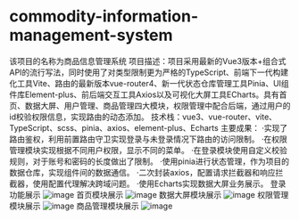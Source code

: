 # commodity-information-management-system
该项目的名称为商品信息管理系统
项目描述：项目采用最新的Vue3版本+组合式API的流行写法，同时使用了对类型限制更为严格的TypeScript、前端下一代构建化工具Vite、路由的最新版本vue-router4、新一代状态仓库管理工具Pinia、UI组件库Element-plus、前后端交互工具Axios以及可视化大屏工具ECharts。具有首页、数据大屏、用户管理、商品管理四大模块，权限管理中配合后端，通过用户的id校验权限信息，实现路由的动态添加。
技术栈：vue3、vue-router、vite、TypeScript、scss、pinia、axios、element-plus、Echarts
主要成果：
·实现了路由鉴权，利用前置路由守卫实现登录与未登录情况下路由的访问限制。
·在权限管理模块实现根据不同用户权限，显示不同的菜单。
·在登录模块使用自定义校验规则，对于账号和密码的长度做出了限制。
·使用pinia进行状态管理，作为项目的数据仓库，实现组件间的数据通信。
·二次封装axios，配置请求拦截器和响应拦截器，使用配置代理解决跨域问题。
·使用Echarts实现数据大屏业务展示。
登录功能展示
![image](https://github.com/kustXbai/commodity-information-management-system/assets/117620855/fced5b4f-c47d-428a-bd7b-d11f19d515bc)
首页模块展示
![image](https://github.com/kustXbai/commodity-information-management-system/assets/117620855/8a1bc954-1c16-477d-bb35-1c077ba83b45)
数据大屏模块展示
![image](https://github.com/kustXbai/commodity-information-management-system/assets/117620855/8dbe84f7-37ff-41ce-a324-8accf8ddd308)
权限管理模块展示
![image](https://github.com/kustXbai/commodity-information-management-system/assets/117620855/cfde1e7a-41e3-4ebd-8185-b990fd4d53d4)
商品管理模块展示
![image](https://github.com/kustXbai/commodity-information-management-system/assets/117620855/50a16058-a05f-48b0-a8bc-978dadd9f078)
